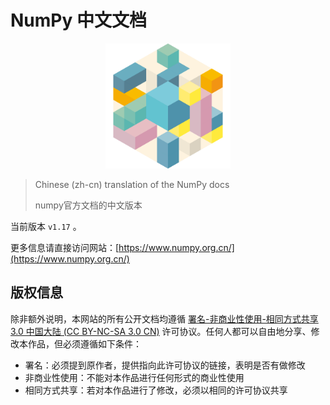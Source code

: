 # NumPy 中文文档

<p align="center">
    <img width="200" height="200" src="./_logo/logo.png" alt="numpy中文文档logo" />
</p>

> Chinese (zh-cn) translation of the NumPy docs
> 
> numpy官方文档的中文版本

当前版本 ``v1.17`` 。

更多信息请直接访问网站：[https://www.numpy.org.cn/](https://www.numpy.org.cn/)

## 版权信息

除非额外说明，本网站的所有公开文档均遵循 [署名-非商业性使用-相同方式共享 3.0 中国大陆 (CC BY-NC-SA 3.0 CN)](https://creativecommons.org/licenses/by-nc-sa/3.0/cn/) 许可协议。任何人都可以自由地分享、修改本作品，但必须遵循如下条件：

- 署名：必须提到原作者，提供指向此许可协议的链接，表明是否有做修改
- 非商业性使用：不能对本作品进行任何形式的商业性使用
- 相同方式共享：若对本作品进行了修改，必须以相同的许可协议共享
